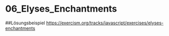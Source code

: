 # 06_Elyses_Enchantments

##Lösungsbeispiel
https://exercism.org/tracks/javascript/exercises/elyses-enchantments
